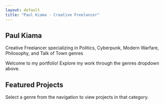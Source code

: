```yaml
---
layout: default
title: "Paul Kiama - Creative Freelancer"
---
```

<section class="hero">
    <h1>Paul Kiama</h1>
    <p>Creative Freelancer specializing in Politics, Cyberpunk, Modern Warfare, Philosophy, and Talk of Town genres</p>
    <p>Welcome to my portfolio! Explore my work through the genres dropdown above.</p>
</section>

<section class="featured">
    <h2>Featured Projects</h2>
    <p>Select a genre from the navigation to view projects in that category.</p>
</section>
